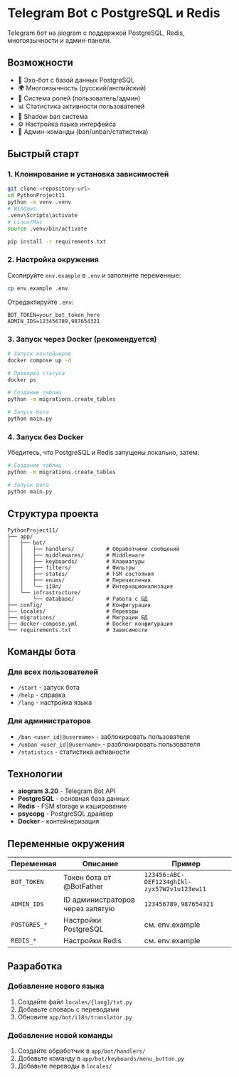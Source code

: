 # Telegram Bot с PostgreSQL и Redis

Telegram бот на aiogram с поддержкой PostgreSQL, Redis, многоязычности и админ-панели.

## Возможности

- 🤖 Эхо-бот с базой данных PostgreSQL
- 🌍 Многоязычность (русский/английский)
- 👥 Система ролей (пользователь/админ)
- 📊 Статистика активности пользователей
- 🚫 Shadow ban система
- ⚙️ Настройка языка интерфейса
- 🔧 Админ-команды (ban/unban/статистика)

## Быстрый старт

### 1. Клонирование и установка зависимостей

```bash
git clone <repository-url>
cd PythonProject11
python -m venv .venv
# Windows
.venv\Scripts\activate
# Linux/Mac
source .venv/bin/activate

pip install -r requirements.txt
```

### 2. Настройка окружения

Скопируйте `env.example` в `.env` и заполните переменные:

```bash
cp env.example .env
```

Отредактируйте `.env`:
```env
BOT_TOKEN=your_bot_token_here
ADMIN_IDS=123456789,987654321
```

### 3. Запуск через Docker (рекомендуется)

```bash
# Запуск контейнеров
docker compose up -d

# Проверка статуса
docker ps

# Создание таблиц
python -m migrations.create_tables

# Запуск бота
python main.py
```

### 4. Запуск без Docker

Убедитесь, что PostgreSQL и Redis запущены локально, затем:

```bash
# Создание таблиц
python -m migrations.create_tables

# Запуск бота
python main.py
```

## Структура проекта

```
PythonProject11/
├── app/
│   ├── bot/
│   │   ├── handlers/          # Обработчики сообщений
│   │   ├── middlewares/       # Middleware
│   │   ├── keyboards/         # Клавиатуры
│   │   ├── filters/           # Фильтры
│   │   ├── states/            # FSM состояния
│   │   ├── enums/             # Перечисления
│   │   └── i18n/              # Интернационализация
│   └── infrastructure/
│       └── database/          # Работа с БД
├── config/                    # Конфигурация
├── locales/                   # Переводы
├── migrations/                # Миграции БД
├── docker-compose.yml         # Docker конфигурация
└── requirements.txt           # Зависимости
```

## Команды бота

### Для всех пользователей
- `/start` - запуск бота
- `/help` - справка
- `/lang` - настройка языка

### Для администраторов
- `/ban <user_id|@username>` - заблокировать пользователя
- `/unban <user_id|@username>` - разблокировать пользователя
- `/statistics` - статистика активности

## Технологии

- **aiogram 3.20** - Telegram Bot API
- **PostgreSQL** - основная база данных
- **Redis** - FSM storage и кэширование
- **psycopg** - PostgreSQL драйвер
- **Docker** - контейнеризация

## Переменные окружения

| Переменная | Описание | Пример |
|------------|----------|---------|
| `BOT_TOKEN` | Токен бота от @BotFather | `123456:ABC-DEF1234ghIkl-zyx57W2v1u123ew11` |
| `ADMIN_IDS` | ID администраторов через запятую | `123456789,987654321` |
| `POSTGRES_*` | Настройки PostgreSQL | см. env.example |
| `REDIS_*` | Настройки Redis | см. env.example |

## Разработка

### Добавление нового языка

1. Создайте файл `locales/{lang}/txt.py`
2. Добавьте словарь с переводами
3. Обновите `app/bot/i18n/translator.py`

### Добавление новой команды

1. Создайте обработчик в `app/bot/handlers/`
2. Добавьте команду в `app/bot/keyboards/menu_button.py`
3. Добавьте переводы в `locales/`


